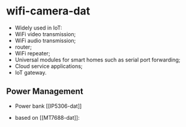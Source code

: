 
# wifi-camera-dat




- Widely used in IoT:
- WiFi video transmission;
- WiFi audio transmission;
- router;
- WiFi repeater;
- Universal modules for smart homes such as serial port forwarding;
- Cloud service applications;
- IoT gateway.



## Power Management

- Power bank [[IP5306-dat]]

- based on [[MT7688-dat]]: 